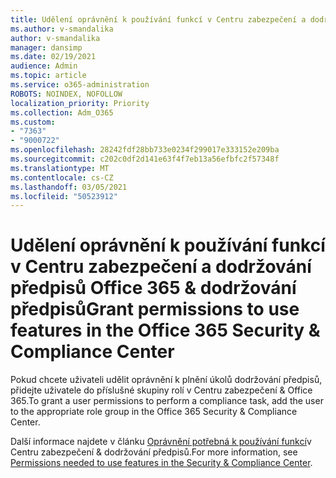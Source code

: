 ```yaml
---
title: Udělení oprávnění k používání funkcí v Centru zabezpečení a dodržování předpisů Office 365 & dodržování předpisů
ms.author: v-smandalika
author: v-smandalika
manager: dansimp
ms.date: 02/19/2021
audience: Admin
ms.topic: article
ms.service: o365-administration
ROBOTS: NOINDEX, NOFOLLOW
localization_priority: Priority
ms.collection: Adm_O365
ms.custom:
- "7363"
- "9000722"
ms.openlocfilehash: 28242fdf28bb733e0234f299017e333152e209ba
ms.sourcegitcommit: c202c0df2d141e63f4f7eb13a56efbfc2f57348f
ms.translationtype: MT
ms.contentlocale: cs-CZ
ms.lasthandoff: 03/05/2021
ms.locfileid: "50523912"
---
```

# <a name="grant-permissions-to-use-features-in-the-office-365-security--compliance-center"></a><span data-ttu-id="17d0e-102">Udělení oprávnění k používání funkcí v Centru zabezpečení a dodržování předpisů Office 365 & dodržování předpisů</span><span class="sxs-lookup"><span data-stu-id="17d0e-102">Grant permissions to use features in the Office 365 Security & Compliance Center</span></span>

<span data-ttu-id="17d0e-103">Pokud chcete uživateli udělit oprávnění k plnění úkolů dodržování předpisů, přidejte uživatele do příslušné skupiny rolí v Centru zabezpečení & Office 365.</span><span class="sxs-lookup"><span data-stu-id="17d0e-103">To grant a user permissions to perform a compliance task, add the user to the appropriate role group in the Office 365 Security & Compliance Center.</span></span>

<span data-ttu-id="17d0e-104">Další informace najdete v článku [Oprávnění potřebná k používání funkcí](https://docs.microsoft.com/microsoft-365/security/office-365-security/permissions-in-the-security-and-compliance-center)v Centru zabezpečení & dodržování předpisů.</span><span class="sxs-lookup"><span data-stu-id="17d0e-104">For more information, see [Permissions needed to use features in the Security & Compliance Center](https://docs.microsoft.com/microsoft-365/security/office-365-security/permissions-in-the-security-and-compliance-center).</span></span>